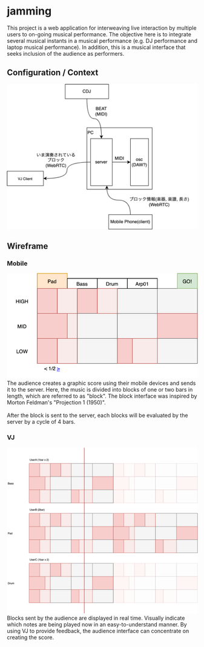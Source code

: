 # jamming

This project is a web application for interweaving live interaction by multiple users to on-going musical performance. The objective here is to integrate several musical instants in a musical performance (e.g. DJ performance and laptop musical performance). In addition, this is a musical interface that seeks inclusion of the audience as performers.

## Configuration / Context

![context](context.png)

## Wireframe

### Mobile
![wireframe_mobile](wireframe_mobile.png)
The audience creates a graphic score using their mobile devices and sends it to the server.
Here, the music is divided into blocks of one or two bars in length, which are referred to as "block".
The block interface was inspired by Morton Feldman's "Projection 1 (1950)".\
\
After the block is sent to the server, each blocks will be evaluated by the server by a cycle of 4 bars. 

### VJ
![wireframe_vj](wireframe_vj.png)
Blocks sent by the audience are displayed in real time.
Visually indicate which notes are being played now in an easy-to-understand manner.
By using VJ to provide feedback, the audience interface can concentrate on creating the score.